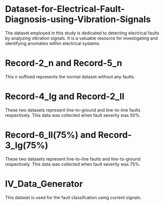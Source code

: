 # Dataset-for-Electrical-Fault-Diagnosis-using-Vibration-Signals
The dataset employed in this study is dedicated to detecting electrical faults by analyzing vibration signals. It is a valuable resource for investigating and identifying anomalies within electrical systems.
# Record-2_n and Record-5_n
This n suffixed represents the normal dataset without any faults.
# Record-4_lg and Record-2_ll
These two datasets represent line-to-ground and line-to-line faults respectively. This data was collected when fault severity was 50%.
# Record-6_ll(75%) and Record-3_lg(75%)
These two datasets represent line-to-line faults and line-to-ground respectively. This data was collected when fault severity was 75%.
# IV_Data_Generator
This dataset is used for the fault classifcation using current signals.

